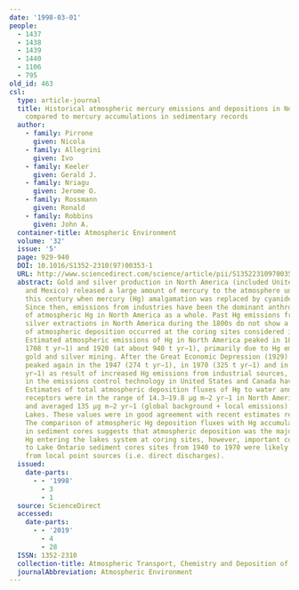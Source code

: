 ```yaml
---
date: '1998-03-01'
people:
  - 1437
  - 1438
  - 1439
  - 1440
  - 1106
  - 795
old_id: 463
csl:
  type: article-journal
  title: Historical atmospheric mercury emissions and depositions in North America
    compared to mercury accumulations in sedimentary records
  author:
    - family: Pirrone
      given: Nicola
    - family: Allegrini
      given: Ivo
    - family: Keeler
      given: Gerald J.
    - family: Nriagu
      given: Jerome O.
    - family: Rossmann
      given: Ronald
    - family: Robbins
      given: John A.
  container-title: Atmospheric Environment
  volume: '32'
  issue: '5'
  page: 929-940
  DOI: 10.1016/S1352-2310(97)00353-1
  URL: http://www.sciencedirect.com/science/article/pii/S1352231097003531
  abstract: Gold and silver production in North America (included United States, Canada
    and Mexico) released a large amount of mercury to the atmosphere until well into
    this century when mercury (Hg) amalgamation was replaced by cyanide concentration.
    Since then, emissions from industries have been the dominant anthropogenic sources
    of atmospheric Hg in North America as a whole. Past Hg emissions from gold and
    silver extractions in North America during the 1800s do not show a clear evidence
    of atmospheric deposition occurred at the coring sites considered in this study.
    Estimated atmospheric emissions of Hg in North America peaked in 1879 (at about
    1708 t yr−1) and 1920 (at about 940 t yr−1), primarily due to Hg emissions from
    gold and silver mining. After the Great Economic Depression (1929) Hg emissions
    peaked again in the 1947 (274 t yr−1), in 1970 (325 t yr−1) and in 1989 (330 t
    yr−1) as result of increased Hg emissions from industrial sources, though improvements
    in the emissions control technology in United States and Canada have been substantial.
    Estimates of total atmospheric deposition fluxes of Hg to water and terrestrial
    receptors were in the range of 14.3–19.8 μg m−2 yr−1 in North America as a whole,
    and averaged 135 μg m−2 yr−1 (global background + local emissions) in the Great
    Lakes. These values were in good agreement with recent estimates reported in literature.
    The comparison of atmospheric Hg deposition fluxes with Hg accumulation rates
    in sediment cores suggests that atmospheric deposition was the major source of
    Hg entering the lakes system at coring sites, however, important contributions
    to Lake Ontario sediment cores sites from 1940 to 1970 were likely originated
    from local point sources (i.e. direct discharges).
  issued:
    date-parts:
      - - '1998'
        - 3
        - 1
  source: ScienceDirect
  accessed:
    date-parts:
      - - '2019'
        - 4
        - 28
  ISSN: 1352-2310
  collection-title: Atmospheric Transport, Chemistry and Deposition of Mercury
  journalAbbreviation: Atmospheric Environment
---
```

